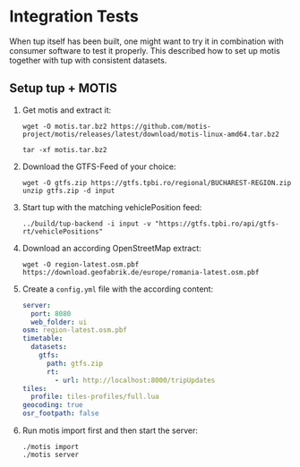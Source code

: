 # Integration Tests
When tup itself has been built, one might want to try it in combination with consumer software to test it properly.
This described how to set up motis together with tup with consistent datasets.

## Setup tup + MOTIS
1. Get motis and extract it:
    ```shell
    wget -O motis.tar.bz2 https://github.com/motis-project/motis/releases/latest/download/motis-linux-amd64.tar.bz2
    ```
    ```shell
    tar -xf motis.tar.bz2
    ```
2. Download the GTFS-Feed of your choice:
    ```shell
    wget -O gtfs.zip https://gtfs.tpbi.ro/regional/BUCHAREST-REGION.zip
    unzip gtfs.zip -d input
    ```
3. Start tup with the matching vehiclePosition feed:
    ```shell
    ../build/tup-backend -i input -v "https://gtfs.tpbi.ro/api/gtfs-rt/vehiclePositions"
    ```
4. Download an according OpenStreetMap extract:
    ```shell
    wget -O region-latest.osm.pbf https://download.geofabrik.de/europe/romania-latest.osm.pbf
    ```
5. Create a `config.yml` file with the according content:
    ```yml
    server:
      port: 8080
      web_folder: ui
    osm: region-latest.osm.pbf
    timetable:
      datasets:
        gtfs:
          path: gtfs.zip
          rt:
            - url: http://localhost:8000/tripUpdates
    tiles:
      profile: tiles-profiles/full.lua
    geocoding: true
    osr_footpath: false
    ```

6. Run motis import first and then start the server:
    ```shell
    ./motis import
    ./motis server
    ```
